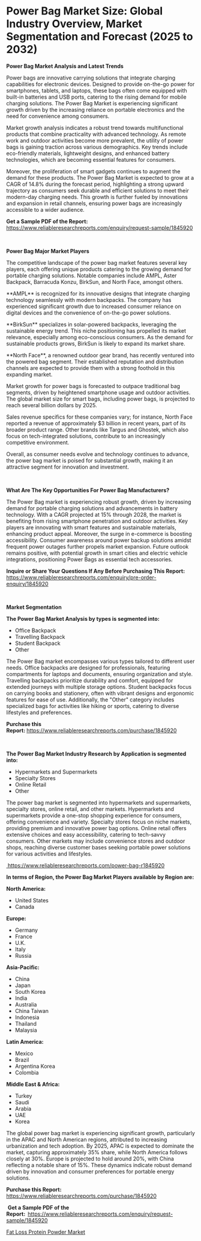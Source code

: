 <p><h1>Power Bag Market Size: Global Industry Overview, Market Segmentation and Forecast (2025 to 2032)</h1></p><p><strong>Power Bag Market Analysis and Latest Trends</strong></p>
<p><p>Power bags are innovative carrying solutions that integrate charging capabilities for electronic devices. Designed to provide on-the-go power for smartphones, tablets, and laptops, these bags often come equipped with built-in batteries and USB ports, catering to the rising demand for mobile charging solutions. The Power Bag Market is experiencing significant growth driven by the increasing reliance on portable electronics and the need for convenience among consumers.</p><p>Market growth analysis indicates a robust trend towards multifunctional products that combine practicality with advanced technology. As remote work and outdoor activities become more prevalent, the utility of power bags is gaining traction across various demographics. Key trends include eco-friendly materials, lightweight designs, and enhanced battery technologies, which are becoming essential features for consumers.</p><p>Moreover, the proliferation of smart gadgets continues to augment the demand for these products. The Power Bag Market is expected to grow at a CAGR of 14.8% during the forecast period, highlighting a strong upward trajectory as consumers seek durable and efficient solutions to meet their modern-day charging needs. This growth is further fueled by innovations and expansion in retail channels, ensuring power bags are increasingly accessible to a wider audience.</p></p>
<p><strong>Get a Sample PDF of the Report:&nbsp;</strong> <a href="https://www.reliableresearchreports.com/enquiry/request-sample/1845920?utm_campaign=3022&utm_medium=2&utm_source=Github&utm_content=ia&utm_term=05042025&utm_id=power-bag">https://www.reliableresearchreports.com/enquiry/request-sample/1845920</a></p>
<p>&nbsp;</p>
<p><strong>Power Bag Major Market Players</strong></p>
<p><p>The competitive landscape of the power bag market features several key players, each offering unique products catering to the growing demand for portable charging solutions. Notable companies include AMPL, Aster Backpack, Barracuda Konzu, BirkSun, and North Face, amongst others.</p><p>**AMPL** is recognized for its innovative designs that integrate charging technology seamlessly with modern backpacks. The company has experienced significant growth due to increased consumer reliance on digital devices and the convenience of on-the-go power solutions.</p><p>**BirkSun** specializes in solar-powered backpacks, leveraging the sustainable energy trend. This niche positioning has propelled its market relevance, especially among eco-conscious consumers. As the demand for sustainable products grows, BirkSun is likely to expand its market share.</p><p>**North Face**, a renowned outdoor gear brand, has recently ventured into the powered bag segment. Their established reputation and distribution channels are expected to provide them with a strong foothold in this expanding market.</p><p>Market growth for power bags is forecasted to outpace traditional bag segments, driven by heightened smartphone usage and outdoor activities. The global market size for smart bags, including power bags, is projected to reach several billion dollars by 2025.</p><p>Sales revenue specifics for these companies vary; for instance, North Face reported a revenue of approximately $3 billion in recent years, part of its broader product range. Other brands like Targus and Ghostek, which also focus on tech-integrated solutions, contribute to an increasingly competitive environment.</p><p>Overall, as consumer needs evolve and technology continues to advance, the power bag market is poised for substantial growth, making it an attractive segment for innovation and investment.</p></p>
<p>&nbsp;</p>
<p><strong>What Are The Key Opportunities For Power Bag Manufacturers?</strong></p>
<p><p>The Power Bag market is experiencing robust growth, driven by increasing demand for portable charging solutions and advancements in battery technology. With a CAGR projected at 15% through 2028, the market is benefiting from rising smartphone penetration and outdoor activities. Key players are innovating with smart features and sustainable materials, enhancing product appeal. Moreover, the surge in e-commerce is boosting accessibility. Consumer awareness around power backup solutions amidst frequent power outages further propels market expansion. Future outlook remains positive, with potential growth in smart cities and electric vehicle integrations, positioning Power Bags as essential tech accessories.</p></p>
<p><strong>Inquire or Share Your Questions If Any Before Purchasing This Report:</strong> <a href="https://www.reliableresearchreports.com/enquiry/pre-order-enquiry/1845920?utm_campaign=3022&utm_medium=2&utm_source=Github&utm_content=ia&utm_term=05042025&utm_id=power-bag">https://www.reliableresearchreports.com/enquiry/pre-order-enquiry/1845920</a></p>
<p>&nbsp;</p>
<p><strong>Market Segmentation</strong></p>
<p><strong>The Power Bag Market Analysis by types is segmented into:</strong></p>
<p><ul><li>Office Backpack</li><li>Travelling Backpack</li><li>Student Backpack</li><li>Other</li></ul></p>
<p><p>The Power Bag market encompasses various types tailored to different user needs. Office backpacks are designed for professionals, featuring compartments for laptops and documents, ensuring organization and style. Travelling backpacks prioritize durability and comfort, equipped for extended journeys with multiple storage options. Student backpacks focus on carrying books and stationery, often with vibrant designs and ergonomic features for ease of use. Additionally, the "Other" category includes specialized bags for activities like hiking or sports, catering to diverse lifestyles and preferences.</p></p>
<p><strong>Purchase this Report:&nbsp;</strong><a href="https://www.reliableresearchreports.com/purchase/1845920?utm_campaign=3022&utm_medium=2&utm_source=Github&utm_content=ia&utm_term=05042025&utm_id=power-bag">https://www.reliableresearchreports.com/purchase/1845920</a></p>
<p>&nbsp;</p>
<p><strong>The Power Bag Market Industry Research by Application is segmented into:</strong></p>
<p><ul><li>Hypermarkets and Supermarkets</li><li>Specialty Stores</li><li>Online Retail</li><li>Other</li></ul></p>
<p><p>The power bag market is segmented into hypermarkets and supermarkets, specialty stores, online retail, and other markets. Hypermarkets and supermarkets provide a one-stop shopping experience for consumers, offering convenience and variety. Specialty stores focus on niche markets, providing premium and innovative power bag options. Online retail offers extensive choices and easy accessibility, catering to tech-savvy consumers. Other markets may include convenience stores and outdoor shops, reaching diverse customer bases seeking portable power solutions for various activities and lifestyles.</p></p>
<p><a href="https://www.reliableresearchreports.com/power-bag-r1845920?utm_campaign=3022&utm_medium=2&utm_source=Github&utm_content=ia&utm_term=05042025&utm_id=power-bag">&nbsp;https://www.reliableresearchreports.com/power-bag-r1845920</a></p>
<p><strong>In terms of Region, the Power Bag Market Players available by Region are:</strong></p>
<p>
    <p> <strong> North America: </strong>
        <ul>
            <li>United States</li>
            <li>Canada</li>
        </ul>
        </p> 
    <p> <strong> Europe: </strong>
        <ul>
            <li>Germany</li>
            <li>France</li>
            <li>U.K.</li>
            <li>Italy</li>
            <li>Russia</li>
        </ul>
        </p> 
    <p> <strong> Asia-Pacific: </strong>
        <ul>
            <li>China</li>
            <li>Japan</li>
            <li>South Korea</li>
            <li>India</li>
            <li>Australia</li>
            <li>China Taiwan</li>
            <li>Indonesia</li>
            <li>Thailand</li>
            <li>Malaysia</li>
        </ul>
        </p> 
    <p> <strong> Latin America: </strong>
        <ul>
            <li>Mexico</li>
            <li>Brazil</li>
            <li>Argentina Korea</li>
            <li>Colombia</li>
        </ul>
        </p> 
    <p> <strong> Middle East & Africa: </strong>
        <ul>
            <li>Turkey</li>
            <li>Saudi</li>
            <li>Arabia</li>
            <li>UAE</li>
            <li>Korea</li>
        </ul>
    </p>
    </p>
<p><p>The global power bag market is experiencing significant growth, particularly in the APAC and North American regions, attributed to increasing urbanization and tech adoption. By 2025, APAC is expected to dominate the market, capturing approximately 35% share, while North America follows closely at 30%. Europe is projected to hold around 20%, with China reflecting a notable share of 15%. These dynamics indicate robust demand driven by innovation and consumer preferences for portable energy solutions.</p></p>
<p><strong>Purchase this Report: </strong><a href="https://www.reliableresearchreports.com/purchase/1845920?utm_campaign=3022&utm_medium=2&utm_source=Github&utm_content=ia&utm_term=05042025&utm_id=power-bag">https://www.reliableresearchreports.com/purchase/1845920</a></p>
<p>&nbsp;<strong>Get a Sample PDF of the Report:&nbsp;&nbsp;</strong><a href="https://www.reliableresearchreports.com/enquiry/request-sample/1845920?utm_campaign=3022&utm_medium=2&utm_source=Github&utm_content=ia&utm_term=05042025&utm_id=power-bag">https://www.reliableresearchreports.com/enquiry/request-sample/1845920</a></p>
<p><strong></strong></p>
<p><p><a href="https://github.com/organophelia8282/Market-Research-Report-List-1/blob/main/fat-loss-protein-powder-market.md?utm_campaign=3022&utm_medium=2&utm_source=Github&utm_content=ia&utm_term=05042025&utm_id=power-bag">Fat Loss Protein Powder Market</a></p></p>